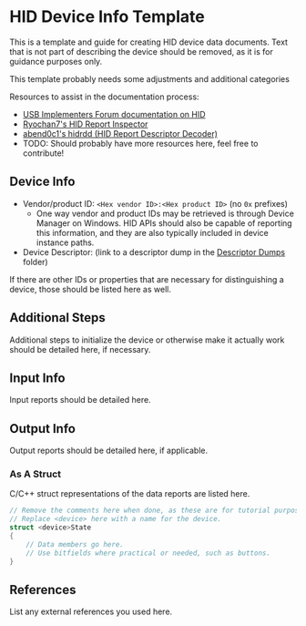 # HID Device Info Template

This is a template and guide for creating HID device data documents. Text that is not part of describing the device should be removed, as it is for guidance purposes only.

This template probably needs some adjustments and additional categories

Resources to assist in the documentation process:

- [USB Implementers Forum documentation on HID](https://www.usb.org/hid)
- [Ryochan7's HID Report Inspector](https://github.com/Ryochan7/HidReportInspector/)
- [abend0c1's hidrdd (HID Report Descriptor Decoder)](https://github.com/abend0c1/hidrdd)
- TODO: Should probably have more resources here, feel free to contribute!

## Device Info

- Vendor/product ID: `<Hex vendor ID>:<Hex product ID>` (no `0x` prefixes)
  - One way vendor and product IDs may be retrieved is through Device Manager on Windows. HID APIs should also be capable of reporting this information, and they are also typically included in device instance paths.
- Device Descriptor: (link to a descriptor dump in the [Descriptor Dumps](../Descriptor%20Dumps/) folder)

If there are other IDs or properties that are necessary for distinguishing a device, those should be listed here as well.

## Additional Steps

Additional steps to initialize the device or otherwise make it actually work should be detailed here, if necessary.

## Input Info

Input reports should be detailed here.

## Output Info

Output reports should be detailed here, if applicable.

### As A Struct

C/C++ struct representations of the data reports are listed here.

```cpp
// Remove the comments here when done, as these are for tutorial purposes only.
// Replace <device> here with a name for the device.
struct <device>State
{
    // Data members go here.
    // Use bitfields where practical or needed, such as buttons.
}
```

## References

List any external references you used here.
